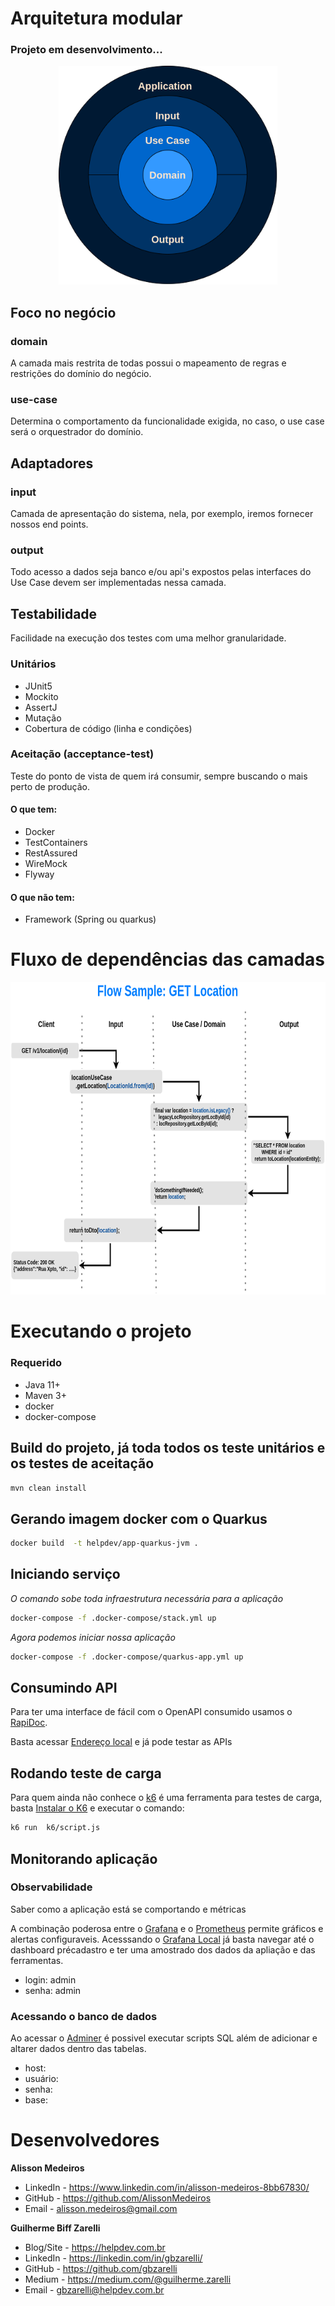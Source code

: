 # Arquitetura modular
### Projeto em desenvolvimento...

<p align="center">
    <img src="./images/arch.png" height="350">
</p>

## Foco no negócio

### domain
A camada mais restrita de todas possui o mapeamento de regras e restrições do domínio do negócio.

### use-case
Determina o comportamento da funcionalidade exigida, no caso, o use case será o orquestrador do domínio.

## Adaptadores

### input
Camada de apresentação do sistema, nela, por exemplo, iremos fornecer nossos end points.

### output
Todo acesso a dados seja banco e/ou api's expostos pelas interfaces do Use Case devem ser implementadas nessa camada.

## Testabilidade

Facilidade na execução dos testes com uma melhor granularidade.

### Unitários
- JUnit5
- Mockito
- AssertJ
- Mutação
- Cobertura de código (linha e condições)

### Aceitação (acceptance-test)
Teste do ponto de vista de quem irá consumir, sempre buscando o mais perto de produção.

#### O que tem:
- Docker
- TestContainers
- RestAssured
- WireMock
- Flyway

#### O que não tem:
- Framework (Spring ou quarkus)

# Fluxo de dependências das camadas

<p align="center">
    <img src="./images/flow.png" height="500">
</p>

# Executando o projeto

### Requerido

- Java 11+
- Maven 3+
- docker
- docker-compose

## Build do projeto, já toda todos os teste unitários e os testes de aceitação

```bash
mvn clean install
```
## Gerando imagem docker com o Quarkus
```bash
docker build  -t helpdev/app-quarkus-jvm .
```

## Iniciando serviço

*O comando sobe toda infraestrutura necessária para a aplicação*
```bash
docker-compose -f .docker-compose/stack.yml up
```
*Agora podemos iniciar nossa aplicação*
```bash
docker-compose -f .docker-compose/quarkus-app.yml up
```

## Consumindo API
Para ter uma interface de fácil com o OpenAPI consumido usamos o [RapiDoc](https://mrin9.github.io/RapiDoc/).

Basta acessar [Endereço local](http://localhost:5000) e já pode testar as APIs 

## Rodando teste de carga
Para quem ainda não conhece o [k6](https://k6.io/) é uma ferramenta para testes de carga, basta [Instalar o K6](https://k6.io/docs/getting-started/installation) e executar o comando:

```bash
k6 run  k6/script.js
```

## Monitorando aplicação

### Observabilidade
Saber como a aplicação está se comportando e métricas

A combinação poderosa entre o [Grafana](https://grafana.com/) e o [Prometheus](https://prometheus.io/) permite gráficos e alertas configuraveis.
Acesssando o [Grafana Local](http://localhost:3000) já basta navegar até o dashboard précadastro e ter uma amostrado dos dados da apliação e das ferramentas.
- login: admin
- senha: admin

### Acessando o banco de dados

Ao acessar o [Adminer](http://localhost:3000) é possivel executar scripts SQL além de adicionar e altarer dados dentro das tabelas.

- host:
- usuário:
- senha:
- base:

# Desenvolvedores

**Alisson Medeiros**
- LinkedIn - https://www.linkedin.com/in/alisson-medeiros-8bb67830/
- GitHub - https://github.com/AlissonMedeiros
- Email - alisson.medeiros@gmail.com

**Guilherme Biff Zarelli**
- Blog/Site - https://helpdev.com.br
- LinkedIn - https://linkedin.com/in/gbzarelli/
- GitHub - https://github.com/gbzarelli
- Medium - https://medium.com/@guilherme.zarelli
- Email - gbzarelli@helpdev.com.br


